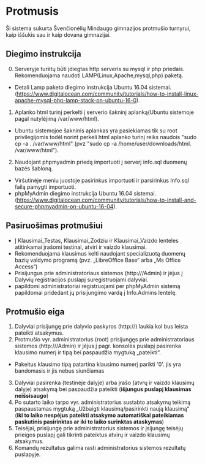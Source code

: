 # Protmusis

Ši sistema sukurta Švenčionėlių Mindaugo gimnazijos protmušio turnyrui, kaip iššukis sau ir kaip dovana gimnazijai.

## Diegimo instrukcija

0. Serveryje turėtų būti įdiegtas http serveris su mysql ir php priedais. Rekomenduojama naudoti LAMP(Linux,Apache,mysql,php) paketą.
 * Detali Lamp paketo diegimo instrukcija Ubuntu 16.04 sistemai. (https://www.digitalocean.com/community/tutorials/how-to-install-linux-apache-mysql-php-lamp-stack-on-ubuntu-16-0).
1. Aplanko html turinį perkelti į serverio šakninį aplanką(Ubuntu sistemoje pagal nutylėjimą /var/www/html).
 * Ubuntu sistemojoe šakninis aplankas yra pasiekiamas tik su root privilegijomis todėl norint perkeli html aplanko turinį reiks naudois "sudo cp -a <html aplanko nuoroda>. /var/www/html" (pvz "sudo cp -a /home/user/downloads/html. /var/www/html").
2. Naudojant phpmyadmin priedą importuoti į serverį info.sql duomenų bazės šabloną.
  * Viršutinėje meniu juostoje pasirinkus importuoti ir parsirinkus Info.sql failą pamygti importuoti.
  * phpMyAdmin diegimo instrukcija Ubuntu 16.04 sistemai. (https://www.digitalocean.com/community/tutorials/how-to-install-and-secure-phpmyadmin-on-ubuntu-16-04).

## Pasiruošimas protmušiui

* Į Klausimai_Testas, Klausimai_Zodziu ir Klausimai_Vaizdo lenteles atitinkamai įrašomi testinai, atviri ir vaizdo klausimai.
 * Rekomenduojama klausimus kelti naudojant specializuotą duomenų bazių valdymo programą (pvz. „LibreOffice Base“ arba „Ms Office Access“)
* Prisijungus prie administratoriaus sistemos (http://<serverio domenas>/Admin) ir įėjus į Dalyvių registracijos puslapį suregistruojami dalyviai.
 * papildomi administratoriai registruojami per phpMyAdmin sistemą papildomai pridedant jų prisijungimo vardą į Info.Admins lentelę.

## Protmušio eiga

1. Dalyviai prisijungę prie dalyvio paskyros (http://<serverio domenas>) laukia kol bus leista pateikti atsakymus.
2. Protmušio vyr. administratorius (root) prisijungęs prie administratoriaus sistemos (http://<serverio domenas>/Admin) ir įėjus į pagr. konsolės puslapį pasirenka klausimo numerį ir tipą bei paspaudžia mygtuką „pateikti“.
 * Pakeitus klausimo tipą patartina klausimo numerį parikti '0'. jis yra bandomasis ir jis nebus siunčiamas
3. Dalyviai pasirenka (testinėje dalyje) arba įrašo (atvrų ir vaizdo klausimų dalyje) atsakymą bei paspaudžia pateikti (**išjungus puslapį klausimas neišsisaugo**)
4. Po sutarto laiko tarpo vyr. administratorius sustabto atsakymų teikimą paspaustamas mygtuką „Užbaigti klausimą/pasirinkti naują klausimą“ (**iki to laiko nespėjus pateikti atsakymo automatiškai pateikiamas paskutinis pasirinktas ar iki to laiko surinktas ataskymas**)
5. Teisėjai, prisijungę prie administratorius sistemos ir įsijungę teisėjų prieigos puslapį gali tikrinti pateiktus atvirų ir vaizdo klausimų atsakymus.
6. Komandų rezultatus galima rasti administratorius sistemos rezultatų puslapyje.
